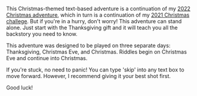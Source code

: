 This Christmas-themed text-based adventure is a continuation of my [2022 Christmas adventure](https://victoriaderidder.github.io/christmas2022/), which in turn is a continuation of my [2021 Christmas challege](https://victoriaderidder.github.io/achristmaschallenge/). But if you're in a hurry, don't worry! This adventure can stand alone. Just start with the Thanksgiving gift and it will teach you all the backstory you need to know.

This adventure was designed to be played on three separate days: Thanksgiving, Christmas Eve, and Christmas. Riddles begin on Christmas Eve and continue into Christmas.

If you're stuck, no need to panic! You can type 'skip' into any text box to move forward. However, I recommend giving it your best shot first.

Good luck!
